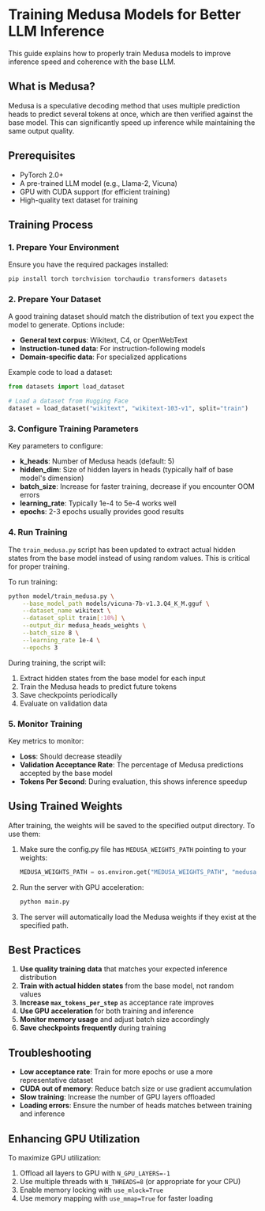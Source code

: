 # Training Medusa Models for Better LLM Inference

This guide explains how to properly train Medusa models to improve inference speed and coherence with the base LLM.

## What is Medusa?

Medusa is a speculative decoding method that uses multiple prediction heads to predict several tokens at once, which are then verified against the base model. This can significantly speed up inference while maintaining the same output quality.

## Prerequisites

- PyTorch 2.0+
- A pre-trained LLM model (e.g., Llama-2, Vicuna)
- GPU with CUDA support (for efficient training)
- High-quality text dataset for training

## Training Process

### 1. Prepare Your Environment

Ensure you have the required packages installed:

```bash
pip install torch torchvision torchaudio transformers datasets
```

### 2. Prepare Your Dataset

A good training dataset should match the distribution of text you expect the model to generate. Options include:

- **General text corpus**: Wikitext, C4, or OpenWebText
- **Instruction-tuned data**: For instruction-following models
- **Domain-specific data**: For specialized applications

Example code to load a dataset:

```python
from datasets import load_dataset

# Load a dataset from Hugging Face
dataset = load_dataset("wikitext", "wikitext-103-v1", split="train")
```

### 3. Configure Training Parameters

Key parameters to configure:

- **k_heads**: Number of Medusa heads (default: 5)
- **hidden_dim**: Size of hidden layers in heads (typically half of base model's dimension)
- **batch_size**: Increase for faster training, decrease if you encounter OOM errors
- **learning_rate**: Typically 1e-4 to 5e-4 works well
- **epochs**: 2-3 epochs usually provides good results

### 4. Run Training

The `train_medusa.py` script has been updated to extract actual hidden states from the base model instead of using random values. This is critical for proper training.

To run training:

```bash
python model/train_medusa.py \
    --base_model_path models/vicuna-7b-v1.3.Q4_K_M.gguf \
    --dataset_name wikitext \
    --dataset_split train[:10%] \
    --output_dir medusa_heads_weights \
    --batch_size 8 \
    --learning_rate 1e-4 \
    --epochs 3
```

During training, the script will:
1. Extract hidden states from the base model for each input
2. Train the Medusa heads to predict future tokens
3. Save checkpoints periodically
4. Evaluate on validation data

### 5. Monitor Training

Key metrics to monitor:
- **Loss**: Should decrease steadily
- **Validation Acceptance Rate**: The percentage of Medusa predictions accepted by the base model
- **Tokens Per Second**: During evaluation, this shows inference speedup

## Using Trained Weights

After training, the weights will be saved to the specified output directory. To use them:

1. Make sure the config.py file has `MEDUSA_WEIGHTS_PATH` pointing to your weights:
   ```python
   MEDUSA_WEIGHTS_PATH = os.environ.get("MEDUSA_WEIGHTS_PATH", "medusa_heads_weights/medusa_heads_latest.pth")
   ```

2. Run the server with GPU acceleration:
   ```bash
   python main.py
   ```

3. The server will automatically load the Medusa weights if they exist at the specified path.

## Best Practices

1. **Use quality training data** that matches your expected inference distribution
2. **Train with actual hidden states** from the base model, not random values
3. **Increase `max_tokens_per_step`** as acceptance rate improves
4. **Use GPU acceleration** for both training and inference 
5. **Monitor memory usage** and adjust batch size accordingly
6. **Save checkpoints frequently** during training

## Troubleshooting

- **Low acceptance rate**: Train for more epochs or use a more representative dataset
- **CUDA out of memory**: Reduce batch size or use gradient accumulation
- **Slow training**: Increase the number of GPU layers offloaded
- **Loading errors**: Ensure the number of heads matches between training and inference

## Enhancing GPU Utilization

To maximize GPU utilization:
1. Offload all layers to GPU with `N_GPU_LAYERS=-1`
2. Use multiple threads with `N_THREADS=8` (or appropriate for your CPU)
3. Enable memory locking with `use_mlock=True`
4. Use memory mapping with `use_mmap=True` for faster loading
